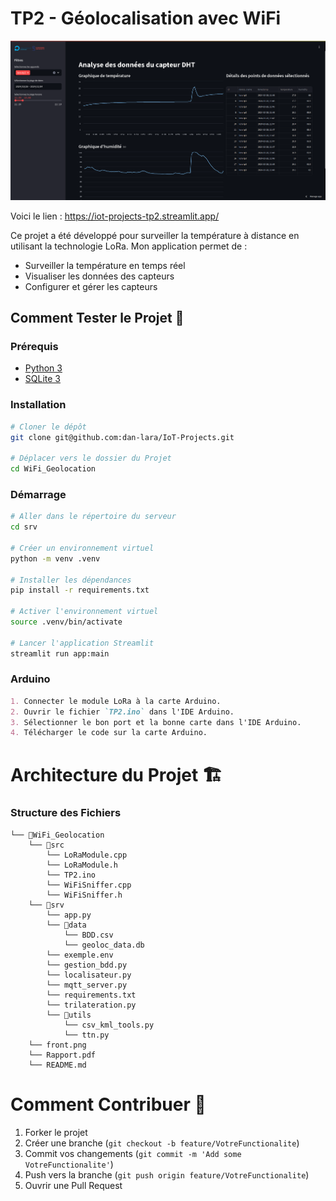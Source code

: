 # TP2 - Géolocalisation avec WiFi 

[![View du Projet](https://raw.githubusercontent.com/dan-lara/IoT-Projects/master/LoRaTemp/front.png)](https://iot-projects-tp2.streamlit.app/)

Voici le lien : https://iot-projects-tp2.streamlit.app/

Ce projet a été développé pour surveiller la température à distance en utilisant la technologie LoRa. Mon application permet de :

- Surveiller la température en temps réel
- Visualiser les données des capteurs
- Configurer et gérer les capteurs

## Comment Tester le Projet 🚀

### Prérequis
- [Python 3](https://www.python.org/)
- [SQLite 3](https://www.sqlite.org/)

### Installation
```bash
# Cloner le dépôt
git clone git@github.com:dan-lara/IoT-Projects.git

# Déplacer vers le dossier du Projet
cd WiFi_Geolocation
```
### Démarrage
```bash
# Aller dans le répertoire du serveur
cd srv

# Créer un environnement virtuel
python -m venv .venv

# Installer les dépendances
pip install -r requirements.txt

# Activer l'environnement virtuel
source .venv/bin/activate

# Lancer l'application Streamlit
streamlit run app:main
```
### Arduino
```markdown
1. Connecter le module LoRa à la carte Arduino.
2. Ouvrir le fichier `TP2.ino` dans l'IDE Arduino.
3. Sélectionner le bon port et la bonne carte dans l'IDE Arduino.
4. Télécharger le code sur la carte Arduino.
```

# Architecture du Projet 🏗️

### Structure des Fichiers
```
└── 📁WiFi_Geolocation
    └── 📁src
        └── LoRaModule.cpp
        └── LoRaModule.h
        └── TP2.ino
        └── WiFiSniffer.cpp
        └── WiFiSniffer.h
    └── 📁srv
        └── app.py
        └── 📁data
            └── BDD.csv
            └── geoloc_data.db
        └── exemple.env
        └── gestion_bdd.py
        └── localisateur.py
        └── mqtt_server.py
        └── requirements.txt
        └── trilateration.py
        └── 📁utils
            └── csv_kml_tools.py
            └── ttn.py
    └── front.png
    └── Rapport.pdf
    └── README.md
```

# Comment Contribuer 🤝
1. Forker le projet
2. Créer une branche (`git checkout -b feature/VotreFunctionalite`)
3. Commit vos changements (`git commit -m 'Add some VotreFunctionalite'`)
4. Push vers la branche (`git push origin feature/VotreFunctionalite`)
5. Ouvrir une Pull Request
